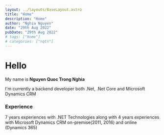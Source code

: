 ```yaml
---
layout: ../layouts/BaseLayout.astro
title: "Home"
description: "Home"
author: "Nghia Nguyen"
date: "29th Aug 2022"
pubDate: "29th Aug 2022"
# tags: ["home"]
# categories: ["nqtn"]
---
```


# Hello 
My name is **Nguyen Quoc Trong Nghia**

I'm currently  a backend developer both .Net, .Net Core and Microsoft Dynamics CRM

### Experience

7 years experiences with .NET Technologies along with 4 years experiences with Microsoft Dynamics CRM on-premise(2011, 2016) and online (Dynamics 365)
